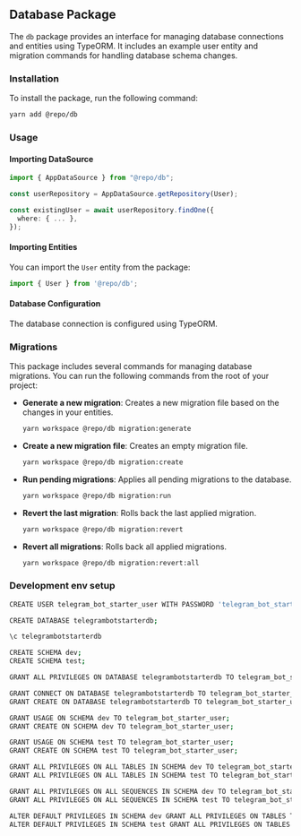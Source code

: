 ## Database Package

The `db` package provides an interface for managing database connections and entities using TypeORM. It includes an example user entity and migration commands for handling database schema changes.

### Installation

To install the package, run the following command:

```bash
yarn add @repo/db
```

### Usage

#### Importing DataSource

```typescript
import { AppDataSource } from "@repo/db";

const userRepository = AppDataSource.getRepository(User);

const existingUser = await userRepository.findOne({
  where: { ... },
});
```

#### Importing Entities

You can import the `User` entity from the package:

```typescript
import { User } from '@repo/db';
```

#### Database Configuration

The database connection is configured using TypeORM.

### Migrations

This package includes several commands for managing database migrations. You can run the following commands from the root of your project:

- **Generate a new migration**: Creates a new migration file based on the changes in your entities.
  
  ```bash
  yarn workspace @repo/db migration:generate
  ```

- **Create a new migration file**: Creates an empty migration file.
  
  ```bash
  yarn workspace @repo/db migration:create
  ```

- **Run pending migrations**: Applies all pending migrations to the database.
  
  ```bash
  yarn workspace @repo/db migration:run
  ```

- **Revert the last migration**: Rolls back the last applied migration.
  
  ```bash
  yarn workspace @repo/db migration:revert
  ```

- **Revert all migrations**: Rolls back all applied migrations.
  
  ```bash
  yarn workspace @repo/db migration:revert:all
  ```

### Development env setup
```bash
CREATE USER telegram_bot_starter_user WITH PASSWORD 'telegram_bot_starter_password';

CREATE DATABASE telegrambotstarterdb;

\c telegrambotstarterdb

CREATE SCHEMA dev;
CREATE SCHEMA test;

GRANT ALL PRIVILEGES ON DATABASE telegrambotstarterdb TO telegram_bot_starter_user;

GRANT CONNECT ON DATABASE telegrambotstarterdb TO telegram_bot_starter_user;
GRANT CREATE ON DATABASE telegrambotstarterdb TO telegram_bot_starter_user;

GRANT USAGE ON SCHEMA dev TO telegram_bot_starter_user;
GRANT CREATE ON SCHEMA dev TO telegram_bot_starter_user;

GRANT USAGE ON SCHEMA test TO telegram_bot_starter_user;
GRANT CREATE ON SCHEMA test TO telegram_bot_starter_user;

GRANT ALL PRIVILEGES ON ALL TABLES IN SCHEMA dev TO telegram_bot_starter_user;
GRANT ALL PRIVILEGES ON ALL TABLES IN SCHEMA test TO telegram_bot_starter_user;

GRANT ALL PRIVILEGES ON ALL SEQUENCES IN SCHEMA dev TO telegram_bot_starter_user;
GRANT ALL PRIVILEGES ON ALL SEQUENCES IN SCHEMA test TO telegram_bot_starter_user;

ALTER DEFAULT PRIVILEGES IN SCHEMA dev GRANT ALL PRIVILEGES ON TABLES TO telegram_bot_starter_user;
ALTER DEFAULT PRIVILEGES IN SCHEMA test GRANT ALL PRIVILEGES ON TABLES TO telegram_bot_starter_user;
```